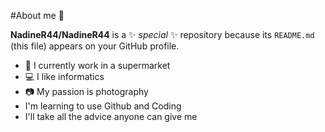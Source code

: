 #About me 👋


**NadineR44/NadineR44** is a ✨ _special_ ✨ repository because its `README.md` (this file) appears on your GitHub profile.


- <font style="vertical-align: inherit;"><font style="vertical-align: inherit;">🛒</font></font> I currently work in a supermarket
- <font style="vertical-align: inherit;"><font style="vertical-align: inherit;">💻</font></font> I like informatics
- <font style="vertical-align: inherit;"><font style="vertical-align: inherit;">📷</font></font> My passion is photography
- I'm learning to use Github and Coding
- I'll take all the advice anyone can give me

